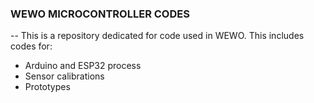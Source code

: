 ### WEWO MICROCONTROLLER CODES
--
This is a repository dedicated for code used in WEWO.
This includes codes for:
- Arduino and ESP32 process
- Sensor calibrations
- Prototypes